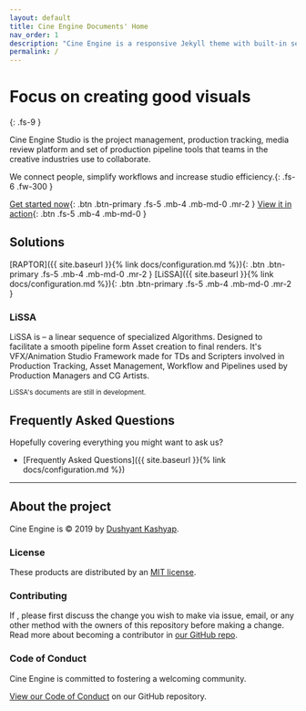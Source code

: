 ```yaml
---
layout: default
title: Cine Engine Documents' Home
nav_order: 1
description: "Cine Engine is a responsive Jekyll theme with built-in search that is easily customizable and hosted on GitHub Pages."
permalink: /
---
```


# Focus on creating good visuals
{: .fs-9 }

Cine Engine Studio is the project management, production tracking, media review platform and set of production pipeline tools that teams in the creative industries use to collaborate. 

We connect people, simplify workflows and increase studio efficiency.{: .fs-6 .fw-300 }

[Get started now](#getting-started){: .btn .btn-primary .fs-5 .mb-4 .mb-md-0 .mr-2 } [View it in action](https://youtube.com/cineengine){: .btn .fs-5 .mb-4 .mb-md-0 }

## Solutions 

[RAPTOR]({{ site.baseurl }}{% link docs/configuration.md %}){: .btn .btn-primary .fs-5 .mb-4 .mb-md-0 .mr-2 } [LiSSA]({{ site.baseurl }}{% link docs/configuration.md %}){: .btn .btn-primary .fs-5 .mb-4 .mb-md-0 .mr-2 }



### LiSSA

LiSSA is – a linear sequence of specialized Algorithms. Designed to facilitate a smooth pipeline form Asset creation to final renders. 
It's VFX/Animation Studio Framework made for TDs and Scripters involved in Production Tracking, Asset Management, Workflow and Pipelines used by Production Managers and CG Artists.

<small>LiSSA's documents are still in development. </small>

## Frequently Asked Questions

Hopefully covering everything you might want to ask us?

- [Frequently Asked Questions]({{ site.baseurl }}{% link docs/configuration.md %})

---

## About the project

Cine Engine is &copy; 2019 by [Dushyant Kashyap](http://dushyant.info).

### License

These products are distributed by an [MIT license](https://github.com/pmarsceill/just-the-docs/tree/master/LICENSE.txt).

### Contributing

If , please first discuss the change you wish to make via issue,
email, or any other method with the owners of this repository before making a change. Read more about becoming a contributor in [our GitHub repo](https://github.com/cineengine/cineengine-docs#contributing).

### Code of Conduct

Cine Engine is committed to fostering a welcoming community.

[View our Code of Conduct](https://github.com/cineengine/cineengine-docs/tree/master/CODE_OF_CONDUCT.md) on our GitHub repository.
